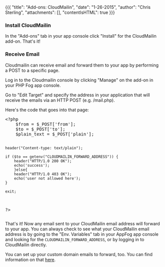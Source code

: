 {{{
  "title": "Add-ons: CloudMailin",
  "date": "1-26-2015",
  "author": "Chris Sterling",
  "attachments": [],
  "contentIsHTML": true
}}}

<h3>Install CloudMailin</h3>
<p>In the "Add-ons" tab in your app console click "Install" for the CloudMailin add-on. That's it!</p>
<h3>Receive Email</h3>
<p>Cloudmailin can receive email and forward them to your app by performing a POST to a specific page.</p>
<p>Log in to the Cloudmailin console by clicking "Manage" on the add-on in your PHP Fog app console.</p>
<p>Go to "Edit Target" and specify the address in your application that will receive the emails via an HTTP POST (e.g. /mail.php).</p>
<p>Here's the code that goes into that page:</p>
<pre>&lt;?php
    $from = $_POST['from'];
    $to = $_POST['to'];
    $plain_text = $_POST['plain'];

    header("Content-type: text/plain");

    if ($to == getenv("CLOUDMAILIN_FORWARD_ADDRESS")) {
        header("HTTP/1.0 200 OK");
        echo('success');
        }else{
        header("HTTP/1.0 403 OK");
        echo('user not allowed here');
    }

    exit;
?&gt;</pre>
<p>That's it! Now any email sent to your CloudMailin email address will forward to your app. You can always check to see what your CloudMailin email address is by going to the "Env. Variables" tab in your AppFog app console and looking for the <code>CLOUDMAILIN_FORWARD_ADDRESS</code>, or by logging in to CloudMailin directly.</p>
<p>You can set up your custom domain emails to forward, too. You can find information on that <a href="http://docs.cloudmailin.com/receiving_email/forwarding_and_custom_domains/" target="_blank">here</a>.</p>
